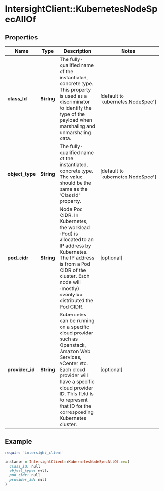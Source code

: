 # IntersightClient::KubernetesNodeSpecAllOf

## Properties

| Name | Type | Description | Notes |
| ---- | ---- | ----------- | ----- |
| **class_id** | **String** | The fully-qualified name of the instantiated, concrete type. This property is used as a discriminator to identify the type of the payload when marshaling and unmarshaling data. | [default to &#39;kubernetes.NodeSpec&#39;] |
| **object_type** | **String** | The fully-qualified name of the instantiated, concrete type. The value should be the same as the &#39;ClassId&#39; property. | [default to &#39;kubernetes.NodeSpec&#39;] |
| **pod_cidr** | **String** | Node Pod CIDR. In Kubernetes, the workload (Pod) is allocated to an IP address by Kubernetes. The IP address is from a Pod CIDR of the cluster. Each node will (mostly) evenly be distributed the Pod CIDR. | [optional] |
| **provider_id** | **String** | Kubernetes can be running on a specific cloud provider such as Openstack, Amazon Web Services, vCenter etc. Each cloud provider will have a specific cloud provider ID. This field is to represent that ID for the corresponding Kubernetes cluster. | [optional] |

## Example

```ruby
require 'intersight_client'

instance = IntersightClient::KubernetesNodeSpecAllOf.new(
  class_id: null,
  object_type: null,
  pod_cidr: null,
  provider_id: null
)
```

